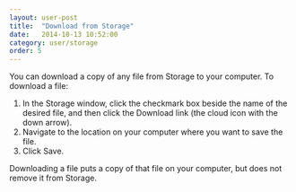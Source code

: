 ```yaml
---
layout: user-post
title:  "Download from Storage"
date:   2014-10-13 10:52:00
category: user/storage
order: 5
---
```


You can download a copy of any file from Storage to your computer.  To download a file:

1. In the Storage window, click the checkmark box beside the name of the desired file, and then click the Download link (the cloud icon with the down arrow).
2. Navigate to the location on your computer where you want to save the file.
3. Click Save.
 
Downloading a file puts a copy of that file on your computer, but does not remove it from Storage.


